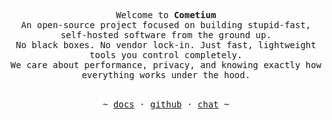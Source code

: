 <p align="center">
  <samp><br>
  Welcome to <b>Cometium</b><br>
  An open-source project focused on building stupid-fast, self-hosted software from the ground up.<br>
  No black boxes. No vendor lock-in. Just fast, lightweight tools you control completely.<br>
  We care about performance, privacy, and knowing exactly how everything works under the hood.
  <br>
  </samp><br>
<p align="center"><samp> ~
  <a href="#" target="_blank">docs</a>
  ·
  <a href="#" target="_blank">github</a>
  ·
  <a href="#" target="_blank">chat</a>
  ~ </samp><br><br>
</p>
</p>
